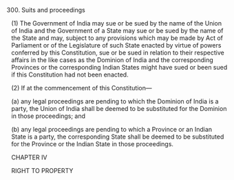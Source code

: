 300. Suits and proceedings

(1) The Government of India may sue or be sued by the name of the Union of India and the Government of a State may sue or be sued by the name of the State and may, subject to any provisions which may be made by Act of Parliament or of the Legislature of such State enacted by virtue of powers conferred by this Constitution, sue or be sued in relation to their respective affairs in the like cases as the Dominion of India and the corresponding Provinces or the corresponding Indian States might have sued or been sued if this Constitution had not been enacted.

(2) If at the commencement of this Constitution—

(a) any legal proceedings are pending to which the Dominion of India is a party, the Union of India shall be deemed to be substituted for the Dominion in those proceedings; and

(b) any legal proceedings are pending to which a Province or an Indian State is a party, the corresponding State shall be deemed to be substituted for the Province or the Indian State in those proceedings.

 

CHAPTER IV

RIGHT TO PROPERTY

 

